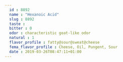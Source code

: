 ```yaml
---
  id : 8892
  name : "Hexanoic Acid"
  slug : 8892
  taste : 
  bitter : 0
  odor : characteristic goat-like odor
  natural : 1
  flavor_profile : fatty@sour@sweat@cheese
  fema_flavor_profile : Cheese, Oil, Pungent, Sour
  date : 2019-03-26T08:47:11+01:00
---
```



